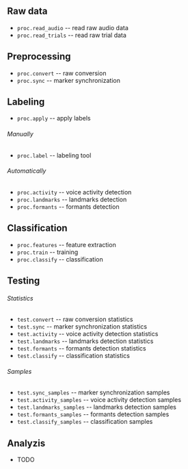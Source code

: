 Raw data
--------

- `proc.read_audio` -- read raw audio data
- `proc.read_trials` -- read raw trial data

Preprocessing
-------------

- `proc.convert` -- raw conversion
- `proc.sync` -- marker synchronization

Labeling
--------

- `proc.apply` -- apply labels

###### Manually

- `proc.label` -- labeling tool

###### Automatically

- `proc.activity` -- voice activity detection
- `proc.landmarks` -- landmarks detection
- `proc.formants` -- formants detection

Classification
--------------

- `proc.features` -- feature extraction
- `proc.train` -- training
- `proc.classify` -- classification

Testing
-------

###### Statistics

- `test.convert` -- raw conversion statistics
- `test.sync` -- marker synchronization statistics
- `test.activity` -- voice activity detection statistics
- `test.landmarks` -- landmarks detection statistics
- `test.formants` -- formants detection statistics
- `test.classify` -- classification statistics

###### Samples

- `test.sync_samples` -- marker synchronization samples
- `test.activity_samples` -- voice activity detection samples
- `test.landmarks_samples` -- landmarks detection samples
- `test.formants_samples` -- formants detection samples
- `test.classify_samples` -- classification samples

Analyzis
--------

- TODO

